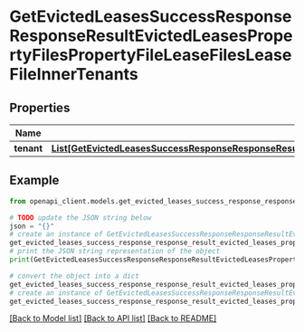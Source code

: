 # GetEvictedLeasesSuccessResponseResponseResultEvictedLeasesPropertyFilesPropertyFileLeaseFilesLeaseFileInnerTenants


## Properties

Name | Type | Description | Notes
------------ | ------------- | ------------- | -------------
**tenant** | [**List[GetEvictedLeasesSuccessResponseResponseResultEvictedLeasesPropertyFilesPropertyFileLeaseFilesLeaseFileInnerTenantsTenantInner]**](GetEvictedLeasesSuccessResponseResponseResultEvictedLeasesPropertyFilesPropertyFileLeaseFilesLeaseFileInnerTenantsTenantInner.md) |  | 

## Example

```python
from openapi_client.models.get_evicted_leases_success_response_response_result_evicted_leases_property_files_property_file_lease_files_lease_file_inner_tenants import GetEvictedLeasesSuccessResponseResponseResultEvictedLeasesPropertyFilesPropertyFileLeaseFilesLeaseFileInnerTenants

# TODO update the JSON string below
json = "{}"
# create an instance of GetEvictedLeasesSuccessResponseResponseResultEvictedLeasesPropertyFilesPropertyFileLeaseFilesLeaseFileInnerTenants from a JSON string
get_evicted_leases_success_response_response_result_evicted_leases_property_files_property_file_lease_files_lease_file_inner_tenants_instance = GetEvictedLeasesSuccessResponseResponseResultEvictedLeasesPropertyFilesPropertyFileLeaseFilesLeaseFileInnerTenants.from_json(json)
# print the JSON string representation of the object
print(GetEvictedLeasesSuccessResponseResponseResultEvictedLeasesPropertyFilesPropertyFileLeaseFilesLeaseFileInnerTenants.to_json())

# convert the object into a dict
get_evicted_leases_success_response_response_result_evicted_leases_property_files_property_file_lease_files_lease_file_inner_tenants_dict = get_evicted_leases_success_response_response_result_evicted_leases_property_files_property_file_lease_files_lease_file_inner_tenants_instance.to_dict()
# create an instance of GetEvictedLeasesSuccessResponseResponseResultEvictedLeasesPropertyFilesPropertyFileLeaseFilesLeaseFileInnerTenants from a dict
get_evicted_leases_success_response_response_result_evicted_leases_property_files_property_file_lease_files_lease_file_inner_tenants_from_dict = GetEvictedLeasesSuccessResponseResponseResultEvictedLeasesPropertyFilesPropertyFileLeaseFilesLeaseFileInnerTenants.from_dict(get_evicted_leases_success_response_response_result_evicted_leases_property_files_property_file_lease_files_lease_file_inner_tenants_dict)
```
[[Back to Model list]](../README.md#documentation-for-models) [[Back to API list]](../README.md#documentation-for-api-endpoints) [[Back to README]](../README.md)


